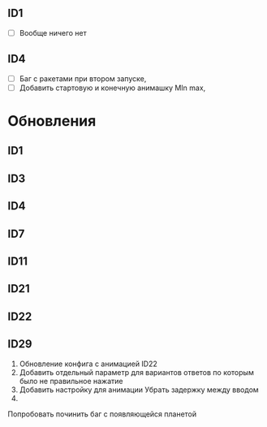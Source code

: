 ## ID1
- [ ] Вообще ничего нет
## ID4
- [ ] Баг с ракетами при втором запуске, 
- [ ] Добавить стартовую и конечную анимашку MIn max,
# Обновления
## ID1

## ID3

## ID4

## ID7

## ID11

## ID21

## ID22

## ID29

1. Обновление конфига с анимацией ID22
2. Добавить отдельный параметр для вариантов ответов по которым было не правильное нажатие 
3. Добавить настройку для анимации Убрать задержку между вводом
4. 
Попробовать починить баг с появляющейся планетой